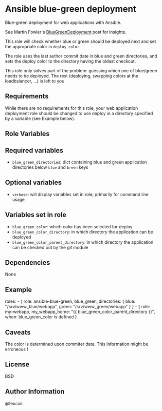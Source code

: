 Ansible blue-green deployment
=============================

Blue-green deployment for web applications with Ansible.

See Martin Fowler's [BlueGreenDeployment](http://martinfowler.com/bliki/BlueGreenDeployment.html) post for insights.

This role will check whether blue or green should be deployed next and
set the appropriate color in `deploy_color`.

The role uses the last author commit date in blue and green directories,
and sets the deploy color to the directory having the oldest checkout.

This role only solves part of the problem: guessing which one of
blue/green needs to be deployed. The rest (deploying, swapping colors
at the loadbalancer, ...) is left to you.

Requirements
------------

While there are no requirements for this role, your web application
deployment role should be changed to use deploy in a directory specified
by a variable (see Example below).

Role Variables
--------------

## Required variables

- `blue_green_directories`: dict containing blue and green application
  directories below `blue` and `breen` keys

## Optional variables

- `verbose`: will display variables set in role; primarily for command
  line usage 

## Variables set in role

- `blue_green_color`: which color has been selected for deploy
- `blue_green_color_directory`: in which directory the application can
  be deployed
- `blue_green_color_parent_directory`: in which directory the
  application can be checked out by the git module

Dependencies
------------

None

Example
-------

  roles:
    - { role: ansible-blue-green, 
        blue_green_directories: { blue: "/srv/www_blue/webapp", 
                                  green: "/srv/www_green/webapp" } }
    - { role: my-webapp,
        my_webapp_home: "{{ blue_green_color_parent_directory }}",
        when: blue_green_color is defined }

Caveats
-------

The color is determined upon commiter date. This information might be
erroneous !

License
-------

BSD

Author Information
------------------

@leucos

